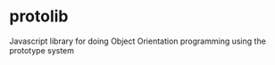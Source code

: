 protolib
========

Javascript library for doing Object Orientation programming using the prototype system
